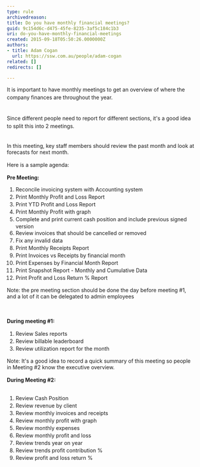 ```yaml
---
type: rule
archivedreason: 
title: Do you have monthly financial meetings?
guid: 9c154d6c-d475-45fe-8235-3af5c184c1b3
uri: do-you-have-monthly-financial-meetings
created: 2015-09-18T05:50:26.0000000Z
authors:
- title: Adam Cogan
  url: https://ssw.com.au/people/adam-cogan
related: []
redirects: []

---
```



<span style="line-height&#58;20.8px;">​It is important to have monthly meetings​ to get an overview of where the company finances are throughout the year.</span><div><span style="line-height&#58;20.8px;"><br></span></div><div><span style="line-height&#58;20.8px;">Since different people need to report for different sections, it's a good idea to split this into 2 meetings.</span></div>
<br><excerpt class='endintro'></excerpt><br>
In this&#160;meeting, key staff members should review the past month and look at forecasts for next month.&#160;​<div><br></div><div>Here is a sample agenda&#58;</div><div><br></div><div><strong>Pre Meeting&#58;</strong></div><div><ol><li><span style="line-height&#58;20px;">​Reconcile invoicing system with Accounting system</span><br></li><li><span style="line-height&#58;20px;">Print Monthly Profit and Loss Report</span><br></li><li><span style="line-height&#58;20px;">Print YTD Profit and Loss Report</span><br></li><li><span style="line-height&#58;20px;">Print Monthly Profit with graph</span><br></li><li><span style="line-height&#58;20px;">Complete and print current cash position and include previous signed version</span><br></li><li><span style="line-height&#58;20px;">Review invoices that should be cancelled or removed</span><br></li><li><span style="line-height&#58;20px;">Fix any invalid&#160;data</span><br></li><li><span style="line-height&#58;20px;">Print Monthly Receipts Report</span><br></li><li><span style="line-height&#58;20px;">Print Invoices vs Receipts by financial month</span><br></li><li><span style="line-height&#58;20px;">Print Expenses by Financial Month Report</span><br></li><li><span style="line-height&#58;20px;">Print Snapshot Report - Monthly and Cumulative Data</span><br></li><li><span style="line-height&#58;20px;">Print Profit and Loss Return % Report</span></li></ol><p>Note&#58; the pre meeting section should be done the day before meeting #1, and a lot of it can be delegated to admin employees<br></p><p><span style="line-height&#58;20px;"><br></span></p><p><span style="line-height&#58;20px;"><strong>During meeting #1&#58;</strong></span></p><ol><li><span style="line-height&#58;20px;">Review </span><span style="line-height&#58;20px;">Sales&#160;</span><span style="line-height&#58;20px;">reports</span><br></li><li><span style="line-height&#58;20px;">Review billable leaderboard</span></li><li><span style="line-height&#58;20px;">Review utilization report for the month</span></li></ol><div>Note&#58; It's a good idea to record a quick summary of​ this meeting so people in Meeting #2 know the executive overview.<br></div><div><br></div><div><strong>During Meeting #2&#58;</strong><br></div><div><br></div><ol><li><span style="line-height&#58;20px;">Review Cash Position</span><br></li><li><span style="line-height&#58;20px;">Review revenue by client</span></li><li><span style="line-height&#58;20px;">Review monthly invoices and receipts</span></li><li><span style="line-height&#58;20px;">Review monthly profit with graph</span></li><li><span style="line-height&#58;20px;">Review monthly expenses</span></li><li><span style="line-height&#58;20px;">Review monthly profit and loss</span></li><li><span style="line-height&#58;20px;">Review trends year on year</span></li><li><span style="line-height&#58;20px;">Review trends profit contribution %</span></li><li><span style="line-height&#58;20px;">Review profit and loss return %​</span></li></ol></div>



